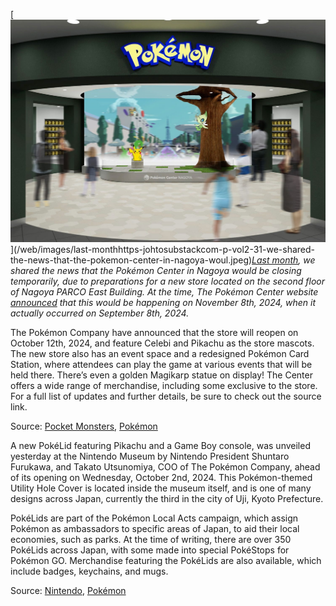 

[![[Last month](https://johto.substack.com/p/vol2-31), we shared the news that the Pokémon Center in Nagoya would be closing temporarily, due to preparations for a new store located on the second floor of Nagoya PARCO East Building. At the time, The Pokémon Center website [announced](https://www.pokemon.co.jp/shop/en/pokecen/nagoya/) that this would be happening on November 8th, 2024, when it actually occurred on September 8th, 2024.](/web/images/last-monthhttps-johtosubstackcom-p-vol2-31-we-shared-the-news-that-the-pokemon-center-in-nagoya-woul.jpeg)](/web/images/last-monthhttps-johtosubstackcom-p-vol2-31-we-shared-the-news-that-the-pokemon-center-in-nagoya-woul.jpeg)*[Last month](https://johto.substack.com/p/vol2-31), we shared the news that the Pokémon Center in Nagoya would be closing temporarily, due to preparations for a new store located on the second floor of Nagoya PARCO East Building. At the time, The Pokémon Center website [announced](https://www.pokemon.co.jp/shop/en/pokecen/nagoya/) that this would be happening on November 8th, 2024, when it actually occurred on September 8th, 2024.*



The Pokémon Company have announced that the store will reopen on October 12th, 2024, and feature Celebi and Pikachu as the store mascots. The new store also has an event space and a redesigned Pokémon Card Station, where attendees can play the game at various events that will be held there. There’s even a golden Magikarp statue on display! The Center offers a wide range of merchandise, including some exclusive to the store. For a full list of updates and further details, be sure to check out the source link.

Source: [Pocket Monsters](https://www.pocketmonsters.net/news/7900), [Pokémon](https://www.pokemon.co.jp/sp/nagoya_2024)

A new PokéLid featuring Pikachu and a Game Boy console, was unveiled yesterday at the Nintendo Museum by Nintendo President Shuntaro Furukawa, and Takato Utsunomiya, COO of The Pokémon Company, ahead of its opening on Wednesday, October 2nd, 2024. This Pokémon-themed Utility Hole Cover is located inside the museum itself, and is one of many designs across Japan, currently the third in the city of Uji, Kyoto Prefecture.

PokéLids are part of the Pokémon Local Acts campaign, which assign Pokémon as ambassadors to specific areas of Japan, to aid their local economies, such as parks. At the time of writing, there are over 350 PokéLids across Japan, with some made into special PokéStops for Pokémon GO. Merchandise featuring the PokéLids are also available, which include badges, keychains, and mugs.  

Source: [Nintendo](https://www.nintendo.com/jp/topics/article/08152616-4fb5-4338-8dc4-55b34debb6d5), [Pokémon](https://local.pokemon.jp/en/manhole/)